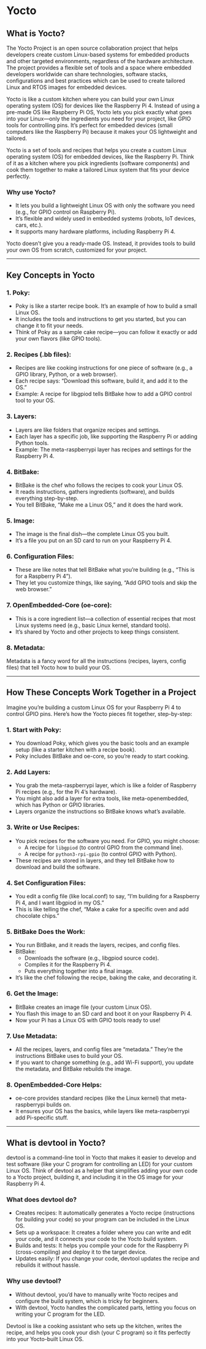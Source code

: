 # Yocto

## What is Yocto?
The Yocto Project is an open source collaboration project that helps developers create custom Linux-based systems for embedded products and other targeted environments, regardless of the hardware architecture. The project provides a flexible set of tools and a space where embedded developers worldwide can share technologies, software stacks, configurations and best practices which can be used to create tailored Linux and RTOS images for embedded devices.

Yocto is like a custom kitchen where you can build your own Linux operating system (OS) for devices like the Raspberry Pi 4. Instead of using a pre-made OS like Raspberry Pi OS, Yocto lets you pick exactly what goes into your Linux—only the ingredients you need for your project, like GPIO tools for controlling pins. It’s perfect for embedded devices (small computers like the Raspberry Pi) because it makes your OS lightweight and tailored.

Yocto is a set of tools and recipes that helps you create a custom Linux operating system (OS) for embedded devices, like the Raspberry Pi. Think of it as a kitchen where you pick ingredients (software components) and cook them together to make a tailored Linux system that fits your device perfectly.

### Why use Yocto?
- It lets you build a lightweight Linux OS with only the software you need (e.g., for GPIO control on Raspberry Pi).
- It’s flexible and widely used in embedded systems (robots, IoT devices, cars, etc.).
- It supports many hardware platforms, including Raspberry Pi 4.

Yocto doesn’t give you a ready-made OS. Instead, it provides tools to build your own OS from scratch, customized for your project.

---

## Key Concepts in Yocto
### 1. Poky:
- Poky is like a starter recipe book. It’s an example of how to build a small Linux OS.
- It includes the tools and instructions to get you started, but you can change it to fit your needs.
- Think of Poky as a sample cake recipe—you can follow it exactly or add your own flavors (like GPIO tools).

### 2. Recipes (.bb files):
- Recipes are like cooking instructions for one piece of software (e.g., a GPIO library, Python, or a web browser).
- Each recipe says: “Download this software, build it, and add it to the OS.”
- Example: A recipe for libgpiod tells BitBake how to add a GPIO control tool to your OS.

### 3. Layers:
- Layers are like folders that organize recipes and settings.
- Each layer has a specific job, like supporting the Raspberry Pi or adding Python tools.
- Example: The meta-raspberrypi layer has recipes and settings for the Raspberry Pi 4.

### 4. BitBake:
- BitBake is the chef who follows the recipes to cook your Linux OS.
- It reads instructions, gathers ingredients (software), and builds everything step-by-step.
- You tell BitBake, “Make me a Linux OS,” and it does the hard work.

### 5. Image:
- The image is the final dish—the complete Linux OS you built.
- It’s a file you put on an SD card to run on your Raspberry Pi 4.

### 6. Configuration Files:
- These are like notes that tell BitBake what you’re building (e.g., “This is for a Raspberry Pi 4”).
- They let you customize things, like saying, “Add GPIO tools and skip the web browser.”

### 7. OpenEmbedded-Core (oe-core):
- This is a core ingredient list—a collection of essential recipes that most Linux systems need (e.g., basic Linux kernel, standard tools).
- It’s shared by Yocto and other projects to keep things consistent.

### 8. Metadata:
Metadata is a fancy word for all the instructions (recipes, layers, config files) that tell Yocto how to build your OS.

---

## How These Concepts Work Together in a Project
Imagine you’re building a custom Linux OS for your Raspberry Pi 4 to control GPIO pins. Here’s how the Yocto pieces fit together, step-by-step:

### 1. Start with Poky:
- You download Poky, which gives you the basic tools and an example setup (like a starter kitchen with a recipe book).
- Poky includes BitBake and oe-core, so you’re ready to start cooking.

### 2. Add Layers:
- You grab the meta-raspberrypi layer, which is like a folder of Raspberry Pi recipes (e.g., for the Pi 4’s hardware).
- You might also add a layer for extra tools, like meta-openembedded, which has Python or GPIO libraries.
- Layers organize the instructions so BitBake knows what’s available.

### 3. Write or Use Recipes:
- You pick recipes for the software you need. For GPIO, you might choose:
    - A recipe for `libgpiod` (to control GPIO from the command line).
    - A recipe for `python3-rpi-gpio` (to control GPIO with Python).
- These recipes are stored in layers, and they tell BitBake how to download and build the software.

### 4. Set Configuration Files:
- You edit a config file (like local.conf) to say, “I’m building for a Raspberry Pi 4, and I want libgpiod in my OS.”
- This is like telling the chef, “Make a cake for a specific oven and add chocolate chips.”

### 5. BitBake Does the Work:
- You run BitBake, and it reads the layers, recipes, and config files.
- BitBake:
    - Downloads the software (e.g., libgpiod source code).
    - Compiles it for the Raspberry Pi 4.
    - Puts everything together into a final image.
- It’s like the chef following the recipe, baking the cake, and decorating it.

### 6. Get the Image:
- BitBake creates an image file (your custom Linux OS).
- You flash this image to an SD card and boot it on your Raspberry Pi 4.
- Now your Pi has a Linux OS with GPIO tools ready to use!

### 7. Use Metadata:
- All the recipes, layers, and config files are “metadata.” They’re the instructions BitBake uses to build your OS.
- If you want to change something (e.g., add Wi-Fi support), you update the metadata, and BitBake rebuilds the image.

### 8. OpenEmbedded-Core Helps:
- oe-core provides standard recipes (like the Linux kernel) that meta-raspberrypi builds on.
- It ensures your OS has the basics, while layers like meta-raspberrypi add Pi-specific stuff.

---

## What is devtool in Yocto?
devtool is a command-line tool in Yocto that makes it easier to develop and test software (like your C program for controlling an LED) for your custom Linux OS. Think of devtool as a helper that simplifies adding your own code to a Yocto project, building it, and including it in the OS image for your Raspberry Pi 4.

### What does devtool do?
- Creates recipes: It automatically generates a Yocto recipe (instructions for building your code) so your program can be included in the Linux OS.
- Sets up a workspace: It creates a folder where you can write and edit your code, and it connects your code to the Yocto build system.
- Builds and tests: It helps you compile your code for the Raspberry Pi (cross-compiling) and deploy it to the target device.
- Updates easily: If you change your code, devtool updates the recipe and rebuilds it without hassle.

### Why use devtool?
- Without devtool, you’d have to manually write Yocto recipes and configure the build system, which is tricky for beginners.
- With devtool, Yocto handles the complicated parts, letting you focus on writing your C program for the LED.

Devtool is like a cooking assistant who sets up the kitchen, writes the recipe, and helps you cook your dish (your C program) so it fits perfectly into your Yocto-built Linux OS.
